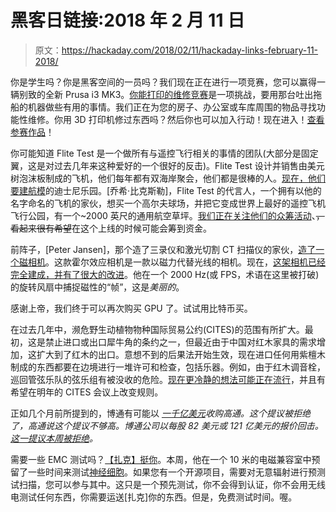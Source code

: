 # 黑客日链接:2018 年 2 月 11 日

> 原文：<https://hackaday.com/2018/02/11/hackaday-links-february-11-2018/>

你是学生吗？你是黑客空间的一员吗？我们现在正在进行一项竞赛，您可以赢得一辆别致的全新 Prusa i3 MK3。[你能打印的维修竞赛](https://hackaday.io/contest/32812-repairs-you-can-print-contest)是一项挑战，要用那台吐出拖船的机器做些有用的事情。我们正在为您的房子、办公室或车库周围的物品寻找功能性维修。你用 3D 打印机修过东西吗？然后你也可以加入行动！现在进入！[查看参赛作品](https://hackaday.io/submissions/repairs-you-can-print-contest/list)！

你可能知道 Flite Test 是一个做所有与遥控飞行相关的事情的团队(大部分是固定翼，这是对过去几年来这种爱好的一个很好的反击)。Flite Test 设计并销售由美元树泡沫板制成的飞机，他们每年都有双海岸聚会，他们都是很棒的人。[现在，他们要建航模](https://www.youtube.com/watch?v=2lyQj9M2MhY)的迪士尼乐园。[乔希·比克斯勒]，Flite Test 的代言人，一个拥有以他的名字命名的飞机的家伙，想买一个高尔夫球场，并把它变成世界上最好的遥控飞机飞行公园，有一个~2000 英尺的通用航空草坪。[我们正在关注他们的众筹活动](https://www.indiegogo.com/projects/flite-test-world-of-flight/#/)、~~，看起来很有希望~~在这个上线的时候可能会筹到资金。

前阵子，[Peter Jansen]，那个造了三录仪和激光切割 CT 扫描仪的家伙，[造了一个磁相机](https://hackaday.com/2017/08/07/imaging-magnetism-with-a-hall-effect-camera/)。这款霍尔效应相机是一款以磁力代替光线的相机。现在，[这架相机已经完全建成，并有了很大的改进](https://www.youtube.com/watch?v=vxOuoWygxy0)。他在一个 2000 Hz(或 FPS，术语在这里被打破)的旋转风扇中捕捉磁性的“帧”，这是*美丽的*。

感谢上帝，我们终于可以再次购买 GPU 了。试试用比特币买。

在过去几年中，濒危野生动植物物种国际贸易公约(CITES)的范围有所扩大。最初，这是禁止进口或出口犀牛角的条约之一，但最近由于中国对红木家具的需求增加，这扩大到了红木的出口。意想不到的后果法开始生效，现在进口任何用紫檀木制成的东西都要在边境进行一堆许可和检查，包括乐器。例如，由于红木调音栓，巡回管弦乐队的弦乐组有被没收的危险。[现在更冷静的想法可能正在流行](https://www.npr.org/sections/therecord/2017/12/01/567836199/complexity-of-touring-with-rosewood-instruments-may-soon-be-eased)，并且有希望在明年的 CITES 会议上改变规则。

正如几个月前所提到的，博通有可能以 *[一千亿美元](https://hackaday.com/2017/11/05/mergers-and-acquisitions-broadcom-qualcomm-and-one-hundred-billion-dollars/)收购高通。这个提议被拒绝了，高通说这个提议不够高。博通公司以每股 82 美元或 121 亿美元的报价回击。[这一提议本周被拒绝](https://www.cnet.com/news/qualcomm-rejects-broadcoms-revised-121b-buyout-offer)。*

需要一些 EMC 测试吗？[【扎克】挺你](https://hackaday.io/page/4304-ive-got-extra-time-in-a-10m-emc-test-chamber-next-week)。本周，他在一个 10 米的电磁兼容室中预留了一些时间来测试[神经细胞](https://hackaday.io/page/4304-ive-got-extra-time-in-a-10m-emc-test-chamber-next-week)。如果您有一个开源项目，需要对无意辐射进行预测试扫描，您可以参与其中。这只是一个预先测试，你不会得到认证，你不会用无线电测试任何东西，你需要运送[扎克]你的东西。但是，免费测试时间。喔。